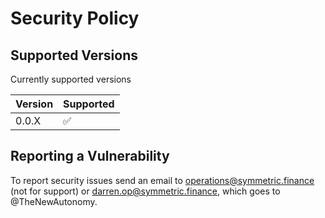 # Security Policy

## Supported Versions

Currently supported versions

| Version | Supported          |
| ------- | ------------------ |
| 0.0.X   | :white_check_mark: |

## Reporting a Vulnerability

To report security issues send an email to operations@symmetric.finance (not for support) or [darren.op@symmetric.finance](mailto:darren.op@symmetric.finance), which goes to @TheNewAutonomy.
